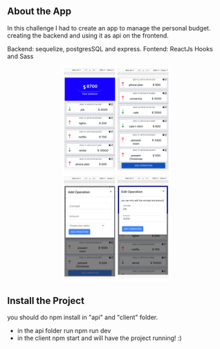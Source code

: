 
##  About the App

In this challenge I had to create an app to manage the personal budget. creating the backend and using it as api on the frontend.


Backend:  sequelize, postgresSQL and express.
Fontend: ReactJs Hooks and Sass

<div align="center">
   <img src="BeFunky-collage%20(1).jpg" width='50%'>
</div> 
<div align="center">
   <img src="BeFunky-collage.jpg" width='50%'>
</div> 


## Install the Project
you should do npm install in "api" and "client" folder.

- in the api folder run npm run dev
- in the client npm start
and will have the project running! :)
